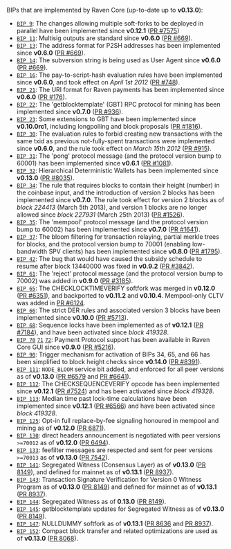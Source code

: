 BIPs that are implemented by Raven Core (up-to-date up to **v0.13.0**):

* [`BIP 9`](https://github.com/raven/bips/blob/master/bip-0009.mediawiki): The changes allowing multiple soft-forks to be deployed in parallel have been implemented since **v0.12.1**  ([PR #7575](https://github.com/RavenProject/Ravencoin/pull/7575))
* [`BIP 11`](https://github.com/raven/bips/blob/master/bip-0011.mediawiki): Multisig outputs are standard since **v0.6.0** ([PR #669](https://github.com/RavenProject/Ravencoin/pull/669)).
* [`BIP 13`](https://github.com/raven/bips/blob/master/bip-0013.mediawiki): The address format for P2SH addresses has been implemented since **v0.6.0** ([PR #669](https://github.com/RavenProject/Ravencoin/pull/669)).
* [`BIP 14`](https://github.com/raven/bips/blob/master/bip-0014.mediawiki): The subversion string is being used as User Agent since **v0.6.0** ([PR #669](https://github.com/RavenProject/Ravencoin/pull/669)).
* [`BIP 16`](https://github.com/raven/bips/blob/master/bip-0016.mediawiki): The pay-to-script-hash evaluation rules have been implemented since **v0.6.0**, and took effect on *April 1st 2012* ([PR #748](https://github.com/RavenProject/Ravencoin/pull/748)).
* [`BIP 21`](https://github.com/raven/bips/blob/master/bip-0021.mediawiki): The URI format for Raven payments has been implemented since **v0.6.0** ([PR #176](https://github.com/RavenProject/Ravencoin/pull/176)).
* [`BIP 22`](https://github.com/raven/bips/blob/master/bip-0022.mediawiki): The 'getblocktemplate' (GBT) RPC protocol for mining has been implemented since **v0.7.0** ([PR #936](https://github.com/RavenProject/Ravencoin/pull/936)).
* [`BIP 23`](https://github.com/raven/bips/blob/master/bip-0023.mediawiki): Some extensions to GBT have been implemented since **v0.10.0rc1**, including longpolling and block proposals ([PR #1816](https://github.com/RavenProject/Ravencoin/pull/1816)).
* [`BIP 30`](https://github.com/raven/bips/blob/master/bip-0030.mediawiki): The evaluation rules to forbid creating new transactions with the same txid as previous not-fully-spent transactions were implemented since **v0.6.0**, and the rule took effect on *March 15th 2012* ([PR #915](https://github.com/RavenProject/Ravencoin/pull/915)).
* [`BIP 31`](https://github.com/raven/bips/blob/master/bip-0031.mediawiki): The 'pong' protocol message (and the protocol version bump to 60001) has been implemented since **v0.6.1** ([PR #1081](https://github.com/RavenProject/Ravencoin/pull/1081)).
* [`BIP 32`](https://github.com/raven/bips/blob/master/bip-0032.mediawiki): Hierarchical Deterministic Wallets has been implemented since **v0.13.0** ([PR #8035](https://github.com/RavenProject/Ravencoin/pull/8035)).
* [`BIP 34`](https://github.com/raven/bips/blob/master/bip-0034.mediawiki): The rule that requires blocks to contain their height (number) in the coinbase input, and the introduction of version 2 blocks has been implemented since **v0.7.0**. The rule took effect for version 2 blocks as of *block 224413* (March 5th 2013), and version 1 blocks are no longer allowed since *block 227931* (March 25th 2013) ([PR #1526](https://github.com/RavenProject/Ravencoin/pull/1526)).
* [`BIP 35`](https://github.com/raven/bips/blob/master/bip-0035.mediawiki): The 'mempool' protocol message (and the protocol version bump to 60002) has been implemented since **v0.7.0** ([PR #1641](https://github.com/RavenProject/Ravencoin/pull/1641)).
* [`BIP 37`](https://github.com/raven/bips/blob/master/bip-0037.mediawiki): The bloom filtering for transaction relaying, partial merkle trees for blocks, and the protocol version bump to 70001 (enabling low-bandwidth SPV clients) has been implemented since **v0.8.0** ([PR #1795](https://github.com/RavenProject/Ravencoin/pull/1795)).
* [`BIP 42`](https://github.com/raven/bips/blob/master/bip-0042.mediawiki): The bug that would have caused the subsidy schedule to resume after block 13440000 was fixed in **v0.9.2** ([PR #3842](https://github.com/RavenProject/Ravencoin/pull/3842)).
* [`BIP 61`](https://github.com/raven/bips/blob/master/bip-0061.mediawiki): The 'reject' protocol message (and the protocol version bump to 70002) was added in **v0.9.0** ([PR #3185](https://github.com/RavenProject/Ravencoin/pull/3185)).
* [`BIP 65`](https://github.com/raven/bips/blob/master/bip-0065.mediawiki): The CHECKLOCKTIMEVERIFY softfork was merged in **v0.12.0** ([PR #6351](https://github.com/RavenProject/Ravencoin/pull/6351)), and backported to **v0.11.2** and **v0.10.4**. Mempool-only CLTV was added in [PR #6124](https://github.com/RavenProject/Ravencoin/pull/6124).
* [`BIP 66`](https://github.com/raven/bips/blob/master/bip-0066.mediawiki): The strict DER rules and associated version 3 blocks have been implemented since **v0.10.0** ([PR #5713](https://github.com/RavenProject/Ravencoin/pull/5713)).
* [`BIP 68`](https://github.com/raven/bips/blob/master/bip-0068.mediawiki): Sequence locks have been implemented as of **v0.12.1**  ([PR #7184](https://github.com/RavenProject/Ravencoin/pull/7184)), and have been activated since *block 419328*.
* [`BIP 70`](https://github.com/raven/bips/blob/master/bip-0070.mediawiki) [`71`](https://github.com/raven/bips/blob/master/bip-0071.mediawiki) [`72`](https://github.com/raven/bips/blob/master/bip-0072.mediawiki): Payment Protocol support has been available in Raven Core GUI since **v0.9.0** ([PR #5216](https://github.com/RavenProject/Ravencoin/pull/5216)).
* [`BIP 90`](https://github.com/raven/bips/blob/master/bip-0090.mediawiki): Trigger mechanism for activation of BIPs 34, 65, and 66 has been simplified to block height checks since **v0.14.0** ([PR #8391](https://github.com/RavenProject/Ravencoin/pull/8391)).
* [`BIP 111`](https://github.com/raven/bips/blob/master/bip-0111.mediawiki): `NODE_BLOOM` service bit added, and enforced for all peer versions as of **v0.13.0** ([PR #6579](https://github.com/RavenProject/Ravencoin/pull/6579) and [PR #6641](https://github.com/RavenProject/Ravencoin/pull/6641)).
* [`BIP 112`](https://github.com/raven/bips/blob/master/bip-0112.mediawiki): The CHECKSEQUENCEVERIFY opcode has been implemented since **v0.12.1** ([PR #7524](https://github.com/RavenProject/Ravencoin/pull/7524)) and has been activated since *block 419328*.
* [`BIP 113`](https://github.com/raven/bips/blob/master/bip-0113.mediawiki): Median time past lock-time calculations have been implemented since **v0.12.1** ([PR #6566](https://github.com/RavenProject/Ravencoin/pull/6566)) and have been activated since *block 419328*.
* [`BIP 125`](https://github.com/raven/bips/blob/master/bip-0125.mediawiki): Opt-in full replace-by-fee signaling honoured in mempool and mining as of **v0.12.0** ([PR 6871](https://github.com/RavenProject/Ravencoin/pull/6871)).
* [`BIP 130`](https://github.com/raven/bips/blob/master/bip-0130.mediawiki): direct headers announcement is negotiated with peer versions `>=70012` as of **v0.12.0** ([PR 6494](https://github.com/RavenProject/Ravencoin/pull/6494)).
* [`BIP 133`](https://github.com/raven/bips/blob/master/bip-0133.mediawiki): feefilter messages are respected and sent for peer versions `>=70013` as of **v0.13.0** ([PR 7542](https://github.com/RavenProject/Ravencoin/pull/7542)).
* [`BIP 141`](https://github.com/raven/bips/blob/master/bip-0141.mediawiki): Segregated Witness (Consensus Layer) as of **v0.13.0** ([PR 8149](https://github.com/RavenProject/Ravencoin/pull/8149)), and defined for mainnet as of **v0.13.1** ([PR 8937](https://github.com/RavenProject/Ravencoin/pull/8937)).
* [`BIP 143`](https://github.com/raven/bips/blob/master/bip-0143.mediawiki): Transaction Signature Verification for Version 0 Witness Program as of **v0.13.0** ([PR 8149](https://github.com/RavenProject/Ravencoin/pull/8149)) and defined for mainnet as of **v0.13.1** ([PR 8937](https://github.com/RavenProject/Ravencoin/pull/8937)).
* [`BIP 144`](https://github.com/raven/bips/blob/master/bip-0144.mediawiki): Segregated Witness as of **0.13.0** ([PR 8149](https://github.com/RavenProject/Ravencoin/pull/8149)).
* [`BIP 145`](https://github.com/raven/bips/blob/master/bip-0145.mediawiki): getblocktemplate updates for Segregated Witness as of **v0.13.0** ([PR 8149](https://github.com/RavenProject/Ravencoin/pull/8149)).
* [`BIP 147`](https://github.com/raven/bips/blob/master/bip-0147.mediawiki): NULLDUMMY softfork as of **v0.13.1** ([PR 8636](https://github.com/RavenProject/Ravencoin/pull/8636) and [PR 8937](https://github.com/RavenProject/Ravencoin/pull/8937)).
* [`BIP 152`](https://github.com/raven/bips/blob/master/bip-0152.mediawiki): Compact block transfer and related optimizations are used as of **v0.13.0** ([PR 8068](https://github.com/RavenProject/Ravencoin/pull/8068)).
